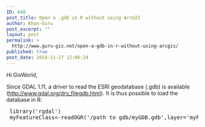 ```yaml
---
ID: 648
post_title: Open a .gdb in R without using ArcGIS
author: Khan-Guru
post_excerpt: ""
layout: post
permalink: >
  http://www.guru-gis.net/open-a-gdb-in-r-without-using-arcgis/
published: true
post_date: 2014-11-27 12:06:24
---
```

Hi GisWorld,

Since GDAL 1.11, a driver to read the ESRI geodatabase (.gdb) is available (<a href="http://www.gdal.org/drv_filegdb.html">http://www.gdal.org/drv_filegdb.html</a>).
It is thus possible to load the database in R:

<pre lang="rsplus">
 library('rgdal')
 myFeatureClass<-readOGR('/path_to_gdb/myGDB.gdb',layer='myFeatureClass')
</pre>